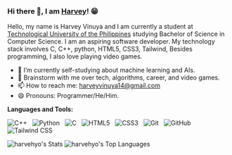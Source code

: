 ### Hi there 👋, I am [Harvey](https://github.com/harvehyo)! 😁
<!--
**harvehyo/harvehyo** is a ✨ _special_ ✨ repository because its `README.md` (this file) appears on your GitHub profile.
Here are some ideas to get you started:

- 🔭 I’m currently working on ...
- 🌱 I’m currently learning ...
- 👯 I’m looking to collaborate on ...
- 🤔 I’m looking for help with ...
- 💬 Ask me about ...
- 📫 How to reach me: ...
- 😄 Pronouns: ...
- ⚡ Fun fact: ...
- 🤔 I’m looking for help with Statistics
- 👯 I’m looking to collaborate on ...
-->

Hello, my name is Harvey Vinuya and I am currently a student at [Technological University of the Philippines](https://www.tup.edu.ph/) studying Bachelor of Science in Computer Science. I am an aspiring software developer. My technology stack involves C, C++, python, HTML5, CSS3, Tailwind, Besides programming, I also love playing video games.

- 🔭 I’m currently self-studying about machine learning and AIs.
- 💬 Brainstorm with me over tech, algorithms, career, and video games. 
- 📫 How to reach me: harveyvinuya14@gmail.com
- 😄 Pronouns: Programmer/He/Him.

**Languages and Tools:** 

![C++](https://img.shields.io/badge/-c++-black?logo=c%2B%2B&style=social)&nbsp;&nbsp;
![Python](https://img.shields.io/badge/-Python-black?logo=Python&style=social)&nbsp;&nbsp;
![C](https://img.shields.io/badge/-C-black?logo=c&style=social)&nbsp;&nbsp;
![HTML5](https://img.shields.io/badge/-HTML5-black?logo=html5&style=social)&nbsp;&nbsp;
![CSS3](https://img.shields.io/badge/-CSS3-black?logo=css3&style=social)&nbsp;&nbsp;
![Git](https://img.shields.io/badge/-Git-black?logo=git&style=social)&nbsp;&nbsp;
![GitHub](https://img.shields.io/badge/-GitHub-black?logo=github&style=social)&nbsp;&nbsp;
![Tailwind CSS](https://img.shields.io/badge/Tailwind_CSS-black?&logo=tailwind-css&logoColor=38B2AC&style=social)&nbsp;&nbsp;


![harvehyo's Stats](https://github-readme-stats.vercel.app/api?username=harvehyo&theme=default&show_icons=true&hide_border=true&count_private=true)
![harvehyo's Top Languages](https://github-readme-stats.vercel.app/api/top-langs/?username=harvehyo&theme=default&show_icons=true&hide_border=true&layout=compact)
